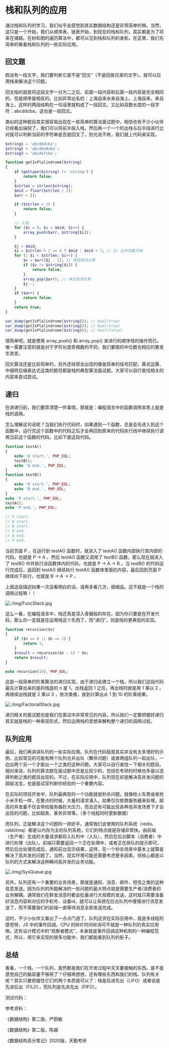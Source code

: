 # 栈和队列的应用

通过栈和队列的学习，我们似乎会感觉到其实数据结构还是非常简单的嘛。当然，这只是一个开始，我们从顺序表、链表开始，到现在的栈和队列，其实都是为了将来在铺路。在树和图的遍历算法中，都可以见到栈和队列的身影。在这里，我们先简单的看看栈和队列的一些实际应用。

## 回文题

假设有一段文字，我们要判断它是不是“回文”（不是回族兄弟的文字）。就可以应用栈来解决这个问题。

回文指的就是将这段文字一分为二之后，前面一段内容和后面一段内容是完全相同的，但是顺序是相反的。比如非常出名的：上海自来水来自海上。上海自来，来自海上，这样的两段结构在一句话里就构成了一段回文。又比如双数长度的一段字符：abcddcba，这也是一段回文。

类似的这种题目其实很容易出现在一些简单的算法面试题中，相信也有不少小伙伴已经看出端倪了，我们可以将前半段入栈，然后再一个一个的出栈与后半段进行比对就可以判断当前的字符串是否是回文了。别光说不练，我们就上代码来实现。

```php
$string1 = 'abcdedcba';
$string2 = 'abcdeedcba';
$string3 = 'abcdefcba';

function getIsPlalindrome($string)
{
    if (gettype($string) != 'string') {
        return false;
    }
    $strlen = strlen($string);
    $mid = floor($strlen / 2);
    $arr = [];

    if ($strlen < 2) {
        return false;
    }

    // 入栈
    for ($i = 0; $i < $mid; $i++) {
        array_push($arr, $string[$i]);
    }

    $j = $mid;
    $i = $strlen % 2 == 0 ? $mid : $mid + 1; // $i 从中位数开始
    for (; $i < $strlen; $i++) {
        $v = $arr[$j - 1]; // 获得栈顶元素
        if ($v != $string[$i]) {
            return false;
        }
        array_pop($arr); // 弹出栈顶元素
        $j--;
    }
    if ($arr) {
        return false;
    }
    return true;
}

var_dump(getIsPlalindrome($string1)); // bool(true)
var_dump(getIsPlalindrome($string2)); // bool(true)
var_dump(getIsPlalindrome($string3)); // bool(false)
```

很简单吧，就是使用 array_push() 和 array_pop() 来进行的顺序栈的操作而已。唯一需要注意的就是对于字符长度奇偶数的不同，我们要取的中位数也相应的要发生改变。

回文算法还是比较简单的，另外还经常会出现的像是简单的括号匹配、算式运算、中缀转后缀表达式这类的题目都是栈的典型算法面试题。大家可以自行查找相关的内容来尝试尝试。

## 递归

在讲递归前，我们要弄清楚一件事情，那就是：编程语言中的函数调用本质上就是栈的调用。

怎么理解这句话呢？当我们执行代码时，如果遇到一个函数，总是会先进入到这个函数中，运行完这个函数中的代码之后才会再回到原来的代码执行线中继续执行调用当前这个函数的代码。比如下面这段代码。

```php
function testA()
{
    echo 'A start.', PHP_EOL;
    testB();
    echo 'A end.', PHP_EOL;
}
function testB()
{
    echo 'B start.', PHP_EOL;
    echo 'B end.', PHP_EOL;
}
echo 'P start.', PHP_EOL;
testA();
echo 'P end.', PHP_EOL;

// P start.
// A start.
// B start.
// B end.
// A end.
// P end.
```

当前页面 P ，在运行到 testA() 函数时，就进入了 testA() 函数内部执行其内部的代码，也就是 P -> A 。然后 testA() 函数又调用了 testB() 函数，那么现在就进入了 testB() 中并执行该函数体内的代码，也就是 P -> A -> B 。当 testB() 的代码运行完成后，返回到 testA() 继续执行 testA() 函数体里面的内容，最后回到页面 P 继续向下执行，也就是 B -> A -> P 。

上面这段描述如果一次没看明白的话，请再多看几次，细细品。这不就是一个栈的调用过程嘛！！

![./img/FuncStack.jpg](./img/FuncStack.jpg)

这么一看，在编程语言中，栈还真是深入骨髓般的存在。因为你只要是在开发代码，那么你一定就是在运用栈这个东西了。而“递归”，则是栈的更典型的实现。

```php
function recursion($n)
{
    if ($n == 0 || $n == 1) {
        return 1;
    }
    $result = recursion($n - 1) * $n;
    return $result;
}

echo recursion(10), PHP_EOL;
```

这是一段简单的阶乘算法的递归实现，由于递归会建立一个栈，所以我们这段代码最先计算出来的是的栈底的 n 是 1，出栈返回 1 之后，再出栈时就是用 1 乘以 2 ，再继续出栈就是 2 乘以 3 ，依次类推，直到计算出从 1 到 10 的阶乘结果。

![./img/FactorialStack.jpg](./img/FactorialStack.jpg)

递归相关的面试题也是我们在面试中非常常见的内容，所以我们一定要把握好递归其实就是栈的一种表现形式，然后运用栈的思想来解构整个递归的调用过程。

## 队列应用

最后，我们再讲讲队列的一些实际应用。队列在代码层面其实并没有太多很好的示例，比较常见的可能有两个队列合并出队（舞伴问题）或者两组队列一起出队，一边出两个另一个才能出一个之类的这种问题。大家可以自行查找一下相关的题目。相对来说，队列的算法题在面试题中还是比较少的，包括在考研的时候也多是以选择判断之类的题目出现的。不过，在实际应用中，队列现在却是解决高并发问题的超级法宝，也是面试官判断你经验的一个重要内容。

在实际的项目开发中，队列最典型的一个功能就是秒杀问题。就像抢火车票或者抢小米手机一样，在整点的时候，大量的请求涌入，如果仅仅依靠服务器来处理，超高的并发量不仅会带给服务器巨大压力，而且还有可能出现各种高并发场景下才会出现的问题，比如超卖、事务异常等。（多个线程同时更新数据）

而队列，正是解决这个问题的一把好手。通常我们会使用的队列系统（redis、rabbitmq）都是以内存为主的队列系统，它们的特点就是存储非常快。由前端（生产者）生成的大量请求都存入队列中（入队），然后在后台脚本（消费者）中进行处理（出队）。前端只需要返回一个正在处理中，或者正在排队的提示即可，然后后台处理完成后，通知前台显示结果。这样，在一个秒杀场景中基本上就算是解决了高并发的问题了。当然，现实环境可能还需要考虑更多因素，但核心都是以队列的方式来解决这种瞬间高并发的业务功能。

![./img/SysQueue.jpg](./img/SysQueue.jpg)

另外，队列还有一个重要的业务场景，那就是通知、消息、邮件、短信之类的这种信息发送。因为队列的所能解决的一些问题的最大特点就是需要生产者/消费者的业务解耦。通常我们在群发消息时都会批量进行大规模的发送，这时就只需要准备好消息内容和对应的手机号、设备id，就可以让系统在后台队列中慢慢进行消息发送了，而不需要我们的前端一直等待消息全部发送完成。

这时，不少小伙伴又看出了一点点门道了。队列这货在实际应用中，就是多线程的感觉呀，JS 中的事件回调，CPU 的碎片时间轮询可不就是一种队列的真实应用嘛。还有设计模式中的“观察者模式”，本身就是事件回调这种机制的一种编程范式，所以，用它来实现的很多功能中，我们都能看到队列的影子。

## 总结

看看，一个栈，一个队列，竟然都是我们在开发过程中天天要接触的东西。是不是感觉自己的脑容量不够用了？仔细再想想，还有哪些东西和我们的栈、队列有关呢？其实只要把握住它们的两个本质就可以了：栈是后进先出（LIFO）或者说是先进后出（FILO），而队列是先进先出（FIFO）。

测试代码：


参考资料：

《数据结构》第二版，严蔚敏

《数据结构》第二版，陈越

《数据结构高分笔记》2020版，天勤考研